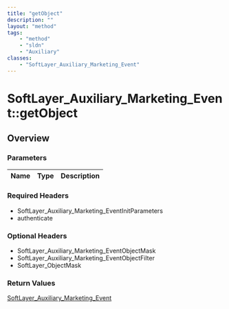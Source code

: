 ```yaml
---
title: "getObject"
description: ""
layout: "method"
tags:
    - "method"
    - "sldn"
    - "Auxiliary"
classes:
    - "SoftLayer_Auxiliary_Marketing_Event"
---
```

# SoftLayer_Auxiliary_Marketing_Event::getObject
## Overview 


### Parameters 
|Name | Type | Description |
| --- | --- | --- |


### Required Headers
* SoftLayer_Auxiliary_Marketing_EventInitParameters
* authenticate

### Optional Headers
* SoftLayer_Auxiliary_Marketing_EventObjectMask
* SoftLayer_Auxiliary_Marketing_EventObjectFilter
* SoftLayer_ObjectMask

### Return Values
<a href='/reference/datatypes/SoftLayer_Auxiliary_Marketing_Event'>SoftLayer_Auxiliary_Marketing_Event </a>

